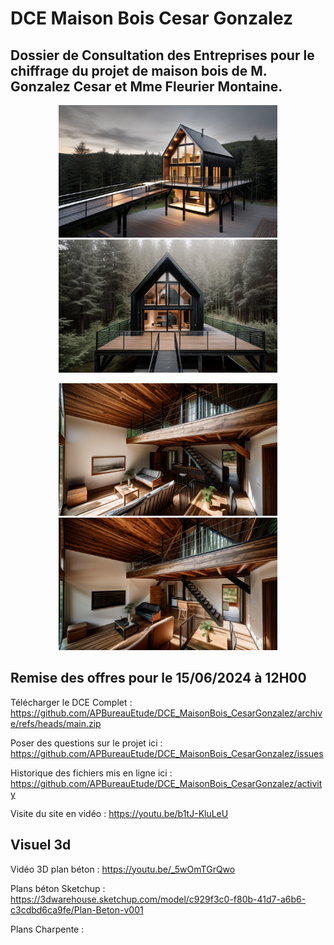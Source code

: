 # DCE Maison Bois Cesar Gonzalez
## Dossier de Consultation des Entreprises pour le chiffrage du projet de maison bois de M. Gonzalez Cesar et Mme Fleurier Montaine.

<p align="center">
  <img src="https://github.com/APBureauEtude/DCE_MaisonBois_CesarGonzalez/blob/main/Visuel/Projet%20v1.03%20%2020240511%2017h07m07s.png" width="350" title="hover text">
  <img src="https://github.com/APBureauEtude/DCE_MaisonBois_CesarGonzalez/blob/main/Visuel/Projet%20v1.03%20%2020240511%2017h18m26s.png" width="350" title="hover text">
</p>

<p align="center">
  <img src="https://github.com/APBureauEtude/DCE_MaisonBois_CesarGonzalez/blob/main/Visuel/Projet%20v1.03%20%2020240511%2017h11m39s.png" width="350" title="hover text">
  <img src="https://github.com/APBureauEtude/DCE_MaisonBois_CesarGonzalez/blob/main/Visuel/Projet%20v1.03%20%2020240511%2017h11m46s.png" width="350" title="hover text">
</p>

## Remise des offres pour le 15/06/2024 à 12H00

Télécharger le DCE Complet : 
https://github.com/APBureauEtude/DCE_MaisonBois_CesarGonzalez/archive/refs/heads/main.zip


Poser des questions sur le projet ici : 
https://github.com/APBureauEtude/DCE_MaisonBois_CesarGonzalez/issues

Historique des fichiers mis en ligne ici :
https://github.com/APBureauEtude/DCE_MaisonBois_CesarGonzalez/activity

Visite du site en vidéo : 
https://youtu.be/b1tJ-KluLeU

## Visuel 3d 
Vidéo 3D plan béton : https://youtu.be/_5wOmTGrQwo

Plans béton Sketchup : https://3dwarehouse.sketchup.com/model/c929f3c0-f80b-41d7-a6b6-c3cdbd6ca9fe/Plan-Beton-v001

Plans Charpente :

